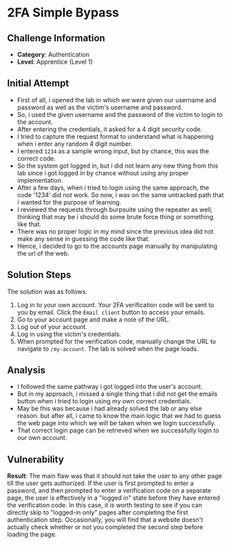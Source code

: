 # 2FA Simple Bypass

## Challenge Information
- **Category**: Authentication
- **Level**: Apprentice (Level 1)

## Initial Attempt
- First of all, i opened the lab in which we were given our username and password as well as the victim's username and password.
- So, i used the given username and the password of the victim to login to the account.
- After entering the credentials, it asked for a 4 digit security code.
- I tried to capture the request format to understand what is happening when i enter any random 4 digit number.
- I entered `1234` as a sample wrong input, but by chance, this was the correct code.
- So the system got logged in, but i did not learn any new thing from this lab since i got logged in by chance without using any proper implementation.
- After a few days, when i tried to login using the same approach, the code '1234' did not work. So now, i was on the same untracked path that i wanted for the purpose of learning.
- I reviewed the requests through burpsuite using the repeater as well, thinking that may be i should do some brute force thing or something like that.
- There was no proper logic in my mind since the previous idea did not make any sense in guessing the code like that.
- Hence, i decided to go to the accounts page manually by manipulating the url of the web.

## Solution Steps
The solution was as follows:
1. Log in to your own account. Your 2FA verification code will be sent to you by email. Click the `Email client` button to access your emails.
2. Go to your account page and make a note of the URL.
3. Log out of your account.
4. Log in using the victim's credentials.
5. When prompted for the verification code, manually change the URL to navigate to `/my-account`. The lab is solved when the page loads.

## Analysis
- I followed the same pathway i got logged into the user's account.
- But in my approach, i missed a single thing that i did not get the emails button when i tried to login using my own correct credentials.
- May be this was because i had already solved the lab or any else reason. but after all, i came to know the main logic that we had to guess the web page into which we will be taken when we login successfully.
- That correct login page can be retrieved when we successfully login to our own account.

## Vulnerability
**Result**: The main flaw was that it should not take the user to any other page till the user gets authorized.
If the user is first prompted to enter a password, and then prompted to enter a verification code on a separate page, the user is effectively in a "logged in" state before they have entered the verification code. 
In this case, it is worth testing to see if you can directly skip to "logged-in only" pages after completing the first authentication step. 
Occasionally, you will find that a website doesn't actually check whether or not you completed the second step before loading the page.
